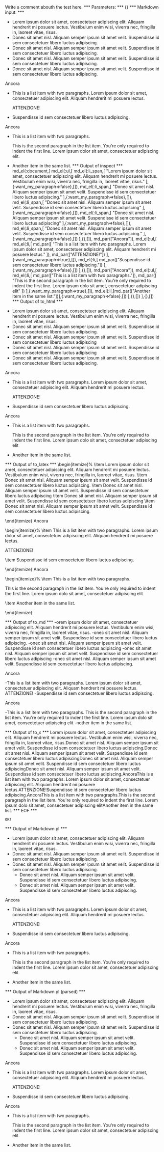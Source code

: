 Write a comment abouth the test here.
*** Parameters: ***
{}
*** Markdown input: ***
*   Lorem ipsum dolor sit amet, consectetuer adipiscing elit.
    Aliquam hendrerit mi posuere lectus. Vestibulum enim wisi,
    viverra nec, fringilla in, laoreet vitae, risus.
*   Donec sit amet nisl. Aliquam semper ipsum sit amet velit.
    Suspendisse id sem consectetuer libero luctus adipiscing.
*   Donec sit amet nisl. Aliquam semper ipsum sit amet velit.
Suspendisse id sem consectetuer libero luctus adipiscing.
 *  Donec sit amet nisl. Aliquam semper ipsum sit amet velit.
Suspendisse id sem consectetuer libero luctus adipiscing.
 *  Donec sit amet nisl. Aliquam semper ipsum sit amet velit.
 Suspendisse id sem consectetuer libero luctus adipiscing.

Ancora

*   This is a list item with two paragraphs. Lorem ipsum dolor
    sit amet, consectetuer adipiscing elit. Aliquam hendrerit
    mi posuere lectus.

    ATTENZIONE!

*  Suspendisse id sem consectetuer libero luctus adipiscing.


Ancora

*   This is a list item with two paragraphs.

    This is the second paragraph in the list item. You're
only required to indent the first line. Lorem ipsum dolor
sit amet, consectetuer adipiscing elit.

*   Another item in the same list.
*** Output of inspect ***
md_el(:document,[
	md_el(:ul,[
		md_el(:li_span,[
			"Lorem ipsum dolor sit amet, consectetuer adipiscing elit. Aliquam hendrerit mi posuere lectus. Vestibulum enim wisi, viverra nec, fringilla in, laoreet vitae, risus."
		],{:want_my_paragraph=>false},[]),
		md_el(:li_span,[
			"Donec sit amet nisl. Aliquam semper ipsum sit amet velit. Suspendisse id sem consectetuer libero luctus adipiscing."
		],{:want_my_paragraph=>false},[]),
		md_el(:li_span,[
			"Donec sit amet nisl. Aliquam semper ipsum sit amet velit. Suspendisse id sem consectetuer libero luctus adipiscing"
		],{:want_my_paragraph=>false},[]),
		md_el(:li_span,[
			"Donec sit amet nisl. Aliquam semper ipsum sit amet velit. Suspendisse id sem consectetuer libero luctus adipiscing"
		],{:want_my_paragraph=>false},[]),
		md_el(:li_span,[
			"Donec sit amet nisl. Aliquam semper ipsum sit amet velit. Suspendisse id sem consectetuer libero luctus adipiscing."
		],{:want_my_paragraph=>false},[])
	],{},[]),
	md_par(["Ancora"]),
	md_el(:ul,[
		md_el(:li,[
			md_par([
				"This is a list item with two paragraphs. Lorem ipsum dolor sit amet, consectetuer adipiscing elit. Aliquam hendrerit mi posuere lectus."
			]),
			md_par(["ATTENZIONE!"])
		],{:want_my_paragraph=>true},[]),
		md_el(:li,[
			md_par(["Suspendisse id sem consectetuer libero luctus adipiscing."])
		],{:want_my_paragraph=>false},[])
	],{},[]),
	md_par(["Ancora"]),
	md_el(:ul,[
		md_el(:li,[
			md_par(["This is a list item with two paragraphs."]),
			md_par([
				"This is the second paragraph in the list item. You're only required to indent the first line. Lorem ipsum dolo sit amet, consectetuer adipiscing elit"
			])
		],{:want_my_paragraph=>true},[]),
		md_el(:li,[md_par(["Another item in the same list."])],{:want_my_paragraph=>false},[])
	],{},[])
],{},[])
*** Output of to_html ***

<ul>
<li>Lorem ipsum dolor sit amet, consectetuer adipiscing elit. Aliquam hendrerit mi posuere lectus. Vestibulum enim wisi, viverra nec, fringilla in, laoreet vitae, risus.</li>

<li>Donec sit amet nisl. Aliquam semper ipsum sit amet velit. Suspendisse id sem consectetuer libero luctus adipiscing.</li>

<li>Donec sit amet nisl. Aliquam semper ipsum sit amet velit. Suspendisse id sem consectetuer libero luctus adipiscing</li>

<li>Donec sit amet nisl. Aliquam semper ipsum sit amet velit. Suspendisse id sem consectetuer libero luctus adipiscing</li>

<li>Donec sit amet nisl. Aliquam semper ipsum sit amet velit. Suspendisse id sem consectetuer libero luctus adipiscing.</li>
</ul>

<p>Ancora</p>

<ul>
<li>
<p>This is a list item with two paragraphs. Lorem ipsum dolor sit amet, consectetuer adipiscing elit. Aliquam hendrerit mi posuere lectus.</p>

<p>ATTENZIONE!</p>
</li>

<li>
<p>Suspendisse id sem consectetuer libero luctus adipiscing.</p>
</li>
</ul>

<p>Ancora</p>

<ul>
<li>
<p>This is a list item with two paragraphs.</p>

<p>This is the second paragraph in the list item. You&apos;re only required to indent the first line. Lorem ipsum dolo sit amet, consectetuer adipiscing elit</p>
</li>

<li>
<p>Another item in the same list.</p>
</li>
</ul>

*** Output of to_latex ***
\begin{itemize}%
\item Lorem ipsum dolor sit amet, consectetuer adipiscing elit. Aliquam hendrerit mi posuere lectus. Vestibulum enim wisi, viverra nec, fringilla in, laoreet vitae, risus.
\item Donec sit amet nisl. Aliquam semper ipsum sit amet velit. Suspendisse id sem consectetuer libero luctus adipiscing.
\item Donec sit amet nisl. Aliquam semper ipsum sit amet velit. Suspendisse id sem consectetuer libero luctus adipiscing
\item Donec sit amet nisl. Aliquam semper ipsum sit amet velit. Suspendisse id sem consectetuer libero luctus adipiscing
\item Donec sit amet nisl. Aliquam semper ipsum sit amet velit. Suspendisse id sem consectetuer libero luctus adipiscing.

\end{itemize}
Ancora

\begin{itemize}%
\item This is a list item with two paragraphs. Lorem ipsum dolor sit amet, consectetuer adipiscing elit. Aliquam hendrerit mi posuere lectus.

ATTENZIONE!


\item Suspendisse id sem consectetuer libero luctus adipiscing.



\end{itemize}
Ancora

\begin{itemize}%
\item This is a list item with two paragraphs.

This is the second paragraph in the list item. You're only required to indent the first line. Lorem ipsum dolo sit amet, consectetuer adipiscing elit


\item Another item in the same list.



\end{itemize}

*** Output of to_md ***
-orem ipsum dolor sit amet,
consectetuer adipiscing elit.
Aliquam hendrerit mi posuere
lectus. Vestibulum enim wisi,
viverra nec, fringilla in, laoreet
vitae, risus.
-onec sit amet nisl. Aliquam semper
ipsum sit amet velit. Suspendisse
id sem consectetuer libero luctus
adipiscing.
-onec sit amet nisl. Aliquam semper
ipsum sit amet velit. Suspendisse
id sem consectetuer libero luctus
adipiscing
-onec sit amet nisl. Aliquam semper
ipsum sit amet velit. Suspendisse
id sem consectetuer libero luctus
adipiscing
-onec sit amet nisl. Aliquam semper
ipsum sit amet velit. Suspendisse
id sem consectetuer libero luctus
adipiscing.

Ancora

-This is a list item with two paragraphs. Lorem ipsum dolor sit amet, consectetuer adipiscing elit. Aliquam hendrerit mi posuere lectus.
ATTENZIONE!
-Suspendisse id sem consectetuer libero luctus adipiscing.

Ancora

-This is a list item with two paragraphs.
This is the second paragraph in the list item. You're only required to indent the first line. Lorem ipsum dolo sit amet, consectetuer adipiscing elit
-nother item in the same list.


*** Output of to_s ***
Lorem ipsum dolor sit amet, consectetuer adipiscing elit. Aliquam hendrerit mi posuere lectus. Vestibulum enim wisi, viverra nec, fringilla in, laoreet vitae, risus.Donec sit amet nisl. Aliquam semper ipsum sit amet velit. Suspendisse id sem consectetuer libero luctus adipiscing.Donec sit amet nisl. Aliquam semper ipsum sit amet velit. Suspendisse id sem consectetuer libero luctus adipiscingDonec sit amet nisl. Aliquam semper ipsum sit amet velit. Suspendisse id sem consectetuer libero luctus adipiscingDonec sit amet nisl. Aliquam semper ipsum sit amet velit. Suspendisse id sem consectetuer libero luctus adipiscing.AncoraThis is a list item with two paragraphs. Lorem ipsum dolor sit amet, consectetuer adipiscing elit. Aliquam hendrerit mi posuere lectus.ATTENZIONE!Suspendisse id sem consectetuer libero luctus adipiscing.AncoraThis is a list item with two paragraphs.This is the second paragraph in the list item. You're only required to indent the first line. Lorem ipsum dolo sit amet, consectetuer adipiscing elitAnother item in the same list.
*** EOF ***



	OK!



*** Output of Markdown.pl ***
<ul>
<li>Lorem ipsum dolor sit amet, consectetuer adipiscing elit.
Aliquam hendrerit mi posuere lectus. Vestibulum enim wisi,
viverra nec, fringilla in, laoreet vitae, risus.</li>
<li>Donec sit amet nisl. Aliquam semper ipsum sit amet velit.
Suspendisse id sem consectetuer libero luctus adipiscing.</li>
<li>Donec sit amet nisl. Aliquam semper ipsum sit amet velit.
Suspendisse id sem consectetuer libero luctus adipiscing.
<ul>
<li>Donec sit amet nisl. Aliquam semper ipsum sit amet velit.
Suspendisse id sem consectetuer libero luctus adipiscing.</li>
<li>Donec sit amet nisl. Aliquam semper ipsum sit amet velit.
Suspendisse id sem consectetuer libero luctus adipiscing.</li>
</ul></li>
</ul>

<p>Ancora</p>

<ul>
<li><p>This is a list item with two paragraphs. Lorem ipsum dolor
sit amet, consectetuer adipiscing elit. Aliquam hendrerit
mi posuere lectus.</p>

<p>ATTENZIONE!</p></li>
<li><p>Suspendisse id sem consectetuer libero luctus adipiscing.</p></li>
</ul>

<p>Ancora</p>

<ul>
<li><p>This is a list item with two paragraphs.</p>

<p>This is the second paragraph in the list item. You're
only required to indent the first line. Lorem ipsum dolor
sit amet, consectetuer adipiscing elit.</p></li>
<li><p>Another item in the same list.</p></li>
</ul>

*** Output of Markdown.pl (parsed) ***
<ul>
<li>Lorem ipsum dolor sit amet, consectetuer adipiscing elit.
Aliquam hendrerit mi posuere lectus. Vestibulum enim wisi,
viverra nec, fringilla in, laoreet vitae, risus.</li
      >
<li>Donec sit amet nisl. Aliquam semper ipsum sit amet velit.
Suspendisse id sem consectetuer libero luctus adipiscing.</li
      >
<li>Donec sit amet nisl. Aliquam semper ipsum sit amet velit.
Suspendisse id sem consectetuer libero luctus adipiscing.
<ul>
<li>Donec sit amet nisl. Aliquam semper ipsum sit amet velit.
Suspendisse id sem consectetuer libero luctus adipiscing.</li
          >
<li>Donec sit amet nisl. Aliquam semper ipsum sit amet velit.
Suspendisse id sem consectetuer libero luctus adipiscing.</li
          >
</ul
      ></li
      >
</ul
    ><p>Ancora</p
    ><ul>
<li
        ><p>This is a list item with two paragraphs. Lorem ipsum dolor
sit amet, consectetuer adipiscing elit. Aliquam hendrerit
mi posuere lectus.</p
        >
<p>ATTENZIONE!</p
      ></li
      >
<li
        ><p>Suspendisse id sem consectetuer libero luctus adipiscing.</p
      ></li
      >
</ul
    ><p>Ancora</p
    ><ul>
<li
        ><p>This is a list item with two paragraphs.</p
        >
<p>This is the second paragraph in the list item. You're
only required to indent the first line. Lorem ipsum dolor
sit amet, consectetuer adipiscing elit.</p
      ></li
      >
<li
        ><p>Another item in the same list.</p
      ></li
      >
</ul
  >